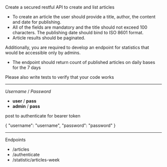 Create a secured restful API to create and list articles
- To create an article the user should provide a title, author, the content and date for publishing.
- All of the fields are mandatory and the title should not exceed 100 characters. The publishing date should bind to ISO 8601 format.
- Article results should be paginated.

Additionally, you are required to develop an endpoint for statistics that would be accessible only by admins.
- The endpoint should return count of published articles on daily bases for the 7 days

Please also write tests to verify that your code works

***
*Username* / *Password*
- **user** / **pass**
- **admin** / **pass**

post to authenticate for bearer token

{
"username": "username",
"password": "password"
}

***
Endpoints
- /articles
- /authenticate
- /statistic/articles-week